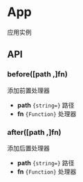 App
===

应用实例

## API

### before([path ,]fn)

添加前置处理器

* **path** `{string=}` 路径
* **fn** `{Function}` 处理器

### after([path ,]fn)

添加后置处理器

* **path** `{string=}` 路径
* **fn** `{Function}` 处理器
